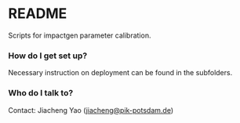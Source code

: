# README #

Scripts for impactgen parameter calibration.

### How do I get set up? ###

Necessary instruction on deployment can be found in the subfolders. 

### Who do I talk to? ###
Contact: Jiacheng Yao (jiacheng@pik-potsdam.de)

